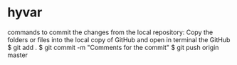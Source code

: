 # hyvar
commands to commit the changes from the local repository:
Copy the folders or files into the local copy of GitHub and open in terminal the GitHub
$ git add .
$ git commit -m "Comments for the commit"
$ git push origin master

